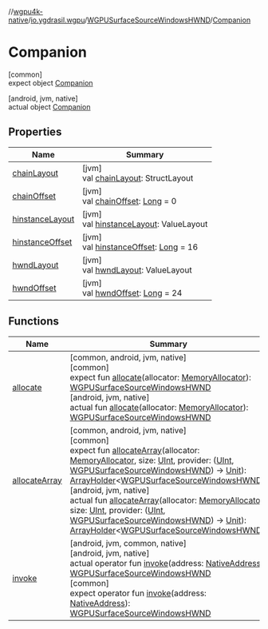 //[wgpu4k-native](../../../../index.md)/[io.ygdrasil.wgpu](../../index.md)/[WGPUSurfaceSourceWindowsHWND](../index.md)/[Companion](index.md)

# Companion

[common]\
expect object [Companion](index.md)

[android, jvm, native]\
actual object [Companion](index.md)

## Properties

| Name | Summary |
|---|---|
| [chainLayout](chain-layout.md) | [jvm]<br>val [chainLayout](chain-layout.md): StructLayout |
| [chainOffset](chain-offset.md) | [jvm]<br>val [chainOffset](chain-offset.md): [Long](https://kotlinlang.org/api/core/kotlin-stdlib/kotlin/-long/index.html) = 0 |
| [hinstanceLayout](hinstance-layout.md) | [jvm]<br>val [hinstanceLayout](hinstance-layout.md): ValueLayout |
| [hinstanceOffset](hinstance-offset.md) | [jvm]<br>val [hinstanceOffset](hinstance-offset.md): [Long](https://kotlinlang.org/api/core/kotlin-stdlib/kotlin/-long/index.html) = 16 |
| [hwndLayout](hwnd-layout.md) | [jvm]<br>val [hwndLayout](hwnd-layout.md): ValueLayout |
| [hwndOffset](hwnd-offset.md) | [jvm]<br>val [hwndOffset](hwnd-offset.md): [Long](https://kotlinlang.org/api/core/kotlin-stdlib/kotlin/-long/index.html) = 24 |

## Functions

| Name | Summary |
|---|---|
| [allocate](allocate.md) | [common, android, jvm, native]<br>[common]<br>expect fun [allocate](allocate.md)(allocator: [MemoryAllocator](../../../ffi/-memory-allocator/index.md)): [WGPUSurfaceSourceWindowsHWND](../index.md)<br>[android, jvm, native]<br>actual fun [allocate](allocate.md)(allocator: [MemoryAllocator](../../../ffi/-memory-allocator/index.md)): [WGPUSurfaceSourceWindowsHWND](../index.md) |
| [allocateArray](allocate-array.md) | [common, android, jvm, native]<br>[common]<br>expect fun [allocateArray](allocate-array.md)(allocator: [MemoryAllocator](../../../ffi/-memory-allocator/index.md), size: [UInt](https://kotlinlang.org/api/core/kotlin-stdlib/kotlin/-u-int/index.html), provider: ([UInt](https://kotlinlang.org/api/core/kotlin-stdlib/kotlin/-u-int/index.html), [WGPUSurfaceSourceWindowsHWND](../index.md)) -&gt; [Unit](https://kotlinlang.org/api/core/kotlin-stdlib/kotlin/-unit/index.html)): [ArrayHolder](../../../ffi/-array-holder/index.md)&lt;[WGPUSurfaceSourceWindowsHWND](../index.md)&gt;<br>[android, jvm, native]<br>actual fun [allocateArray](allocate-array.md)(allocator: [MemoryAllocator](../../../ffi/-memory-allocator/index.md), size: [UInt](https://kotlinlang.org/api/core/kotlin-stdlib/kotlin/-u-int/index.html), provider: ([UInt](https://kotlinlang.org/api/core/kotlin-stdlib/kotlin/-u-int/index.html), [WGPUSurfaceSourceWindowsHWND](../index.md)) -&gt; [Unit](https://kotlinlang.org/api/core/kotlin-stdlib/kotlin/-unit/index.html)): [ArrayHolder](../../../ffi/-array-holder/index.md)&lt;[WGPUSurfaceSourceWindowsHWND](../index.md)&gt; |
| [invoke](invoke.md) | [android, jvm, common, native]<br>[android, jvm, native]<br>actual operator fun [invoke](invoke.md)(address: [NativeAddress](../../../ffi/-native-address/index.md)): [WGPUSurfaceSourceWindowsHWND](../index.md)<br>[common]<br>expect operator fun [invoke](invoke.md)(address: [NativeAddress](../../../ffi/-native-address/index.md)): [WGPUSurfaceSourceWindowsHWND](../index.md) |